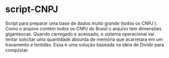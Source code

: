 # script-CNPJ
Script para preparar uma base de dados muito grande (todos os CNPJ ). Como o arquivo contem todos os CNPJ do Brasil o arquivo tem dimensões gigantescas. Quando carregado e acessado, o sistema operacional vai tentar solicitar uma quantidade absurda de memória que acarretara em um travamento e lentidão. Essa é uma solução baseada na ideia de Dividir para conquistar.

